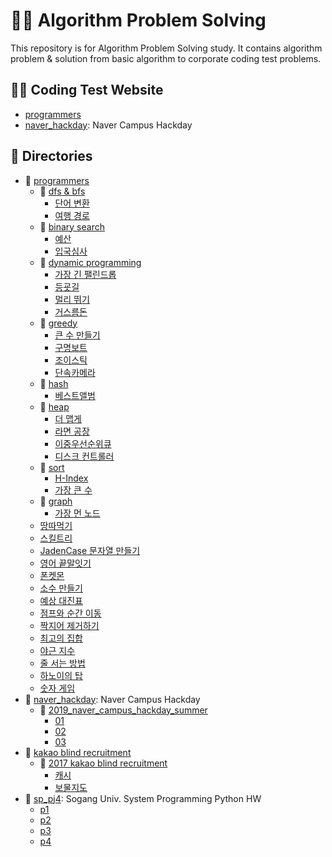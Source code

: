 # 👨‍💻 Algorithm Problem Solving
This repository is for Algorithm Problem Solving study. It contains algorithm problem & solution from basic algorithm to corporate coding test problems. 

## 👩‍💻  Coding Test Website
* [programmers](https://www.welcomekakao.com/learn/challenges)
* [naver_hackday](https://github.com/NAVER-CAMPUS-HACKDAY/common): Naver Campus Hackday

## 📁 Directories
* 📁 [programmers](./programmers)
    * 📁 [dfs & bfs](./programmers/dfs%20&%20bfs)
        * [단어 변환](./programmers/dfs%20&%20bfs/word_convert.py)
        * [여행 경로](./programmers/dfs%20&%20bfs/travel_path.py)
    * 📁 [binary search](./programmers/binary%20search)
        * [예산](./programmers/binary%20search/budget.py)
        * [입국심사](./programmers/binary%20search/immigration.py)
    * 📁 [dynamic programming](./programmers/dynamic%20programming)
        * [가장 긴 팰린드롭](./programmers/dynamic%20programming/longest_palindrome.py)
        * [등굣길](./programmers/dynamic%20programming/school_road.py)
        * [멀리 뛰기](./programmers/dynamic%20programming/super_jump.py)
        * [거스름돈](./programmers/dynamic%20programming/charge.py)
    * 📁 [greedy](./programmers/greedy)
        * [큰 수 만들기](./programmers/greedy/큰_수_만들기.py)
        * [구명보트](./programmers/greedy/구명보트.py)
        * [조이스틱](./programmers/greedy/joystick.py)
        * [단속카메라](/programmers/greedy/cctv.py)
    * 📁 [hash](./programmers/hash)
        * [베스트앨범](./programmers/hash/베스트앨범.py)
    * 📁 [heap](./programmers/heap)
        * [더 맵게](./programmers/heap/더_맵게.py)
        * [라면 공장](./programmers/heap/rameaum.py)
        * [이중우선순위큐](./programmers/heap/double_priority_queue.py) 
        * [디스크 컨트롤러](./programmers/heap/disk_controller.py)
    * 📁 [sort](./programmers/sort)
        * [H-Index](./programmers/sort/H-Index.py)
        * [가장 큰 수](./programmers/sort/가장_큰_수.py)
    * 📁 [graph](./programmers/graph)
        * [가장 먼 노드](./programmers/graph/farthest_node.py)
    * [땅따먹기](./programmers/땅따먹기.py)
    * [스킬트리](./programmers/스킬트리.py)
    * [JadenCase 문자열 만들기](./programmers/jadencase.py)
    * [영어 끝말잇기](./programmers/end_to_end.py)
    * [폰켓몬](./programmers/phonekemon.py)
    * [소수 만들기](./programmers/prime_maker.py)
    * [예상 대진표](./programmers/tournament.py)
    * [점프와 순간 이동](./programmers/jump_teleport.py)
    * [짝지어 제거하기](./programmers/pair_it.py)
    * [최고의 집합](./programmers/best_set.py)
    * [야근 지수](./programmers/night_work_parameter.py)
    * [줄 서는 방법](./programmers/line_method.py)
    * [하노이의 탑](./programmers/tower_of_hanoi.py)
    * [숫자 게임](./programmers/number_game.py)
* 📁 [naver_hackday](./naver_campus_hackday): Naver Campus Hackday
    * 📁 [2019_naver_campus_hackday_summer](./naver_campus_hackday/2019_naver_campus_hackday_summer)
        * [01](./naver_campus_hackday/2019_naver_campus_hackday_summer/01.py)
        * [02](./naver_campus_hackday/2019_naver_campus_hackday_summer/02.py)
        * [03](./naver_campus_hackday/2019_naver_campus_hackday_summer/03.py)
* 📁 [kakao blind recruitment](./kakao%20blind%20recruitment)
    * 📁 [2017 kakao blind recruitment](./kakao%20blind%20recruitment/2017%20kakao%20blind%20recruitment)
        * [캐시](./kakao%20blind%20recruitment/2017%20kakao%20blind%20recruitment/cache.py)
        * [보물지도](./kakao%20blind%20recruitment/2017%20kakao%20blind%20recruitment/treasure_map.py)
* 📁 [sp_pj4](./sp_pj4): Sogang Univ. System Programming Python HW
    * [p1](./sp_pj4/p1.ipynb)
    * [p2](./sp_pj4/p2.ipynb)
    * [p3](./sp_pj4/p3.ipynb)
    * [p4](./sp_pj4/p4.ipynb) 
